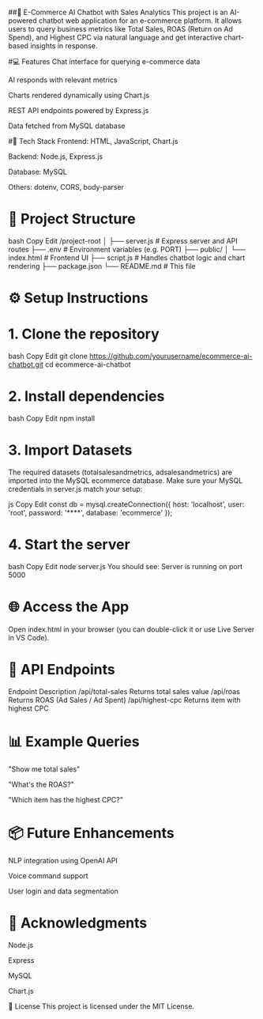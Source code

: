 ##🛒 E-Commerce AI Chatbot with Sales Analytics
This project is an AI-powered chatbot web application for an e-commerce platform. It allows users to query business metrics like Total Sales, ROAS (Return on Ad Spend), and Highest CPC via natural language and get interactive chart-based insights in response.

#💻 Features
Chat interface for querying e-commerce data

AI responds with relevant metrics

Charts rendered dynamically using Chart.js

REST API endpoints powered by Express.js

Data fetched from MySQL database

#🧰 Tech Stack
Frontend: HTML, JavaScript, Chart.js

Backend: Node.js, Express.js

Database: MySQL

Others: dotenv, CORS, body-parser

# 📁 Project Structure
bash
Copy
Edit
/project-root
│
├── server.js              # Express server and API routes
├── .env                   # Environment variables (e.g. PORT)
├── public/
│   └── index.html         # Frontend UI
├── script.js              # Handles chatbot logic and chart rendering
├── package.json
└── README.md              # This file
# ⚙️ Setup Instructions
# 1. Clone the repository
bash
Copy
Edit
git clone https://github.com/yourusername/ecommerce-ai-chatbot.git
cd ecommerce-ai-chatbot
# 2. Install dependencies
bash
Copy
Edit
npm install

# 3. Import Datasets
The required datasets (totalsalesandmetrics, adsalesandmetrics) are  imported into the MySQL ecommerce database.
Make sure your MySQL credentials in server.js match your setup:

js
Copy
Edit
const db = mysql.createConnection({
  host: 'localhost',
  user: 'root',
  password: '****',
  database: 'ecommerce'
});

# 4. Start the server
bash
Copy
Edit
node server.js
You should see:
Server is running on port 5000

# 🌐 Access the App
Open index.html in your browser (you can double-click it or use Live Server in VS Code).

# 🔌 API Endpoints
Endpoint	Description
/api/total-sales	Returns total sales value
/api/roas	Returns ROAS (Ad Sales / Ad Spent)
/api/highest-cpc	Returns item with highest CPC

# 📊 Example Queries
"Show me total sales"

"What's the ROAS?"

"Which item has the highest CPC?"

# 📦 Future Enhancements
NLP integration using OpenAI API

Voice command support

User login and data segmentation

# 🙌 Acknowledgments
Node.js

Express

MySQL

Chart.js

📄 License
This project is licensed under the MIT License.

